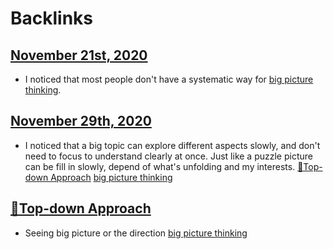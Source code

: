 
# Backlinks
## [November 21st, 2020](<November 21st, 2020.md>)
- I noticed that most people don't have a systematic way for [big picture thinking](<big picture thinking.md>).

## [November 29th, 2020](<November 29th, 2020.md>)
- I noticed that a big topic can explore different aspects slowly, and don't need to focus to understand clearly at once. Just like a puzzle picture can be fill in slowly, depend of what's unfolding and my interests. [🌲Top-down Approach](<🌲Top-down Approach.md>) [big picture thinking](<big picture thinking.md>)

## [🌲Top-down Approach](<🌲Top-down Approach.md>)
- Seeing big picture or the direction [big picture thinking](<big picture thinking.md>)

